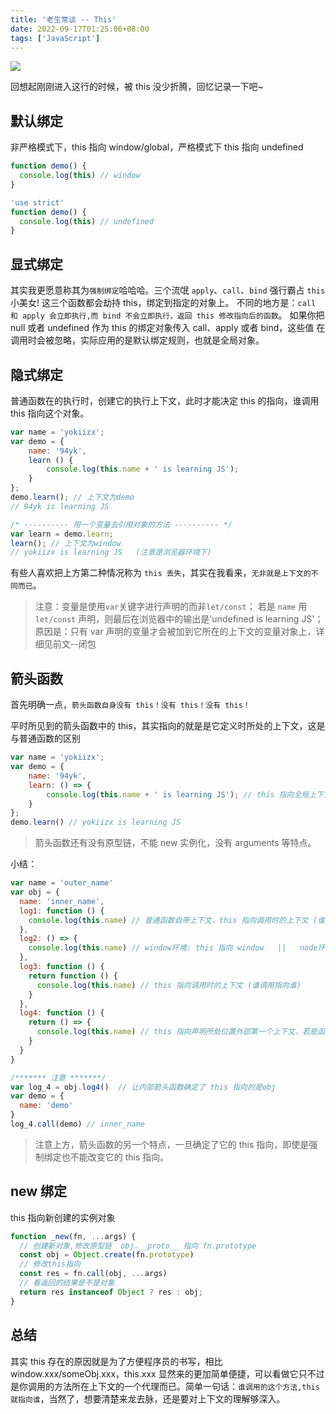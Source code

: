 ```yaml
---
title: '老生常谈 -- This'
date: 2022-09-17T01:25:06+08:00
tags: ['JavaScript']
---
```


![](https://cdn.staticaly.com/gh/yokiizx/picgo@master/img/this.png)

回想起刚刚进入这行的时候，被 this 没少折腾，回忆记录一下吧~

## 默认绑定

非严格模式下，this 指向 window/global，严格模式下 this 指向 undefined

```JavaScript
function demo() {
  console.log(this) // window
}
```

```JavaScript
'use strict'
function demo() {
  console.log(this) // undefined
}
```

## 显式绑定

其实我更愿意称其为`强制绑定`哈哈哈。三个流氓 `apply`、`call`、`bind` 强行霸占 `this` 小美女!
这三个函数都会劫持 this，绑定到指定的对象上。
不同的地方是：`call 和 apply 会立即执行,而 bind 不会立即执行，返回 this 修改指向后的函数`。
如果你把 null 或者 undefined 作为 this 的绑定对象传入 call、apply 或者 bind，这些值 在调用时会被忽略，实际应用的是默认绑定规则，也就是全局对象。

## 隐式绑定

普通函数在的执行时，创建它的执行上下文，此时才能决定 this 的指向，谁调用 this 指向这个对象。

```JavaScript
var name = 'yokiizx';
var demo = {
    name: '94yk',
    learn () {
        console.log(this.name + ' is learning JS');
    }
};
demo.learn(); // 上下文为demo
// 94yk is learning JS

/* ---------- 用一个变量去引用对象的方法 ---------- */
var learn = demo.learn;
learn(); // 上下文为window
// yokiizx is learning JS   (注意是浏览器环境下)
```

有些人喜欢把上方第二种情况称为 `this 丢失`，其实在我看来，`无非就是上下文的不同而已`。

> 注意：变量是使用`var`关键字进行声明的而非`let/const`；
> 若是 `name` 用 `let/const` 声明，则最后在浏览器中的输出是'undefined is learning JS'；
> 原因是：只有 var 声明的变量才会被加到它所在的上下文的变量对象上，详细见前文--闭包

## 箭头函数

首先明确一点，`箭头函数自身没有 this！没有 this！没有 this！`

平时所见到的箭头函数中的 this，其实指向的就是是它定义时所处的上下文，这是与普通函数的区别

```JavaScript
var name = 'yokiizx';
var demo = {
    name: '94yk',
    learn: () => {
        console.log(this.name + ' is learning JS'); // this 指向全局上下文 window
    }
};
demo.learn() // yokiizx is learning JS
```

> 箭头函数还有没有原型链，不能 new 实例化，没有 arguments 等特点。

小结：

```JavaScript
var name = 'outer_name'
var obj = {
  name: 'inner_name',
  log1: function () {
    console.log(this.name) // 普通函数自带上下文，this 指向调用时的上下文 (谁调用指向谁)
  },
  log2: () => {
    console.log(this.name) // window环境: this 指向 window   ||   node环境: this 指向空对象 {}
  },
  log3: function () {
    return function () {
      console.log(this.name) // this 指向调用时的上下文 (谁调用指向谁)
    }
  },
  log4: function () {
    return () => {
      console.log(this.name) // this 指向声明所处位置外部第一个上下文，若是函数上下文，指向调用函数的对象，若是全局上下文，就指向window
    }
  }
}

/******* 注意 *******/
var log_4 = obj.log4()  // 让内部箭头函数确定了 this 指向的是obj
var demo = {
  name: 'demo'
}
log_4.call(demo) // inner_name
```

> 注意上方，箭头函数的另一个特点，一旦确定了它的 this 指向，即使是强制绑定也不能改变它的 this 指向。

## new 绑定

this 指向新创建的实例对象

```JavaScript
function _new(fn, ...args) {
  // 创建新对象,修改原型链  obj.__proto__ 指向 fn.prototype
  const obj = Object.create(fn.prototype)
  // 修改this指向
  const res = fn.call(obj, ...args)
  // 看返回的结果是不是对象
  return res instanceof Object ? res : obj;
}
```

## 总结

其实 this 存在的原因就是为了方便程序员的书写，相比 window.xxx/someObj.xxx，this.xxx 显然来的更加简单便捷，可以看做它只不过是你调用的方法所在上下文的一个代理而已。简单一句话：`谁调用的这个方法,this 就指向谁`，当然了，想要清楚来龙去脉，还是要对上下文的理解够深入。

